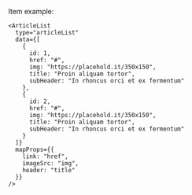 Item example:

    <ArticleList
      type="articleList"
      data={[
        {
          id: 1,
          href: "#",
          img: "https://placehold.it/350x150",
          title: "Proin aliquam tortor",
          subHeader: "In rhoncus orci et ex fermentum"
        },
        {
          id: 2,
          href: "#",
          img: "https://placehold.it/350x150",
          title: "Proin aliquam tortor",
          subHeader: "In rhoncus orci et ex fermentum"
        }
      ]}
      mapProps={{
        link: "href",
        imageSrc: "img",
        header: "title"
      }}
    />

